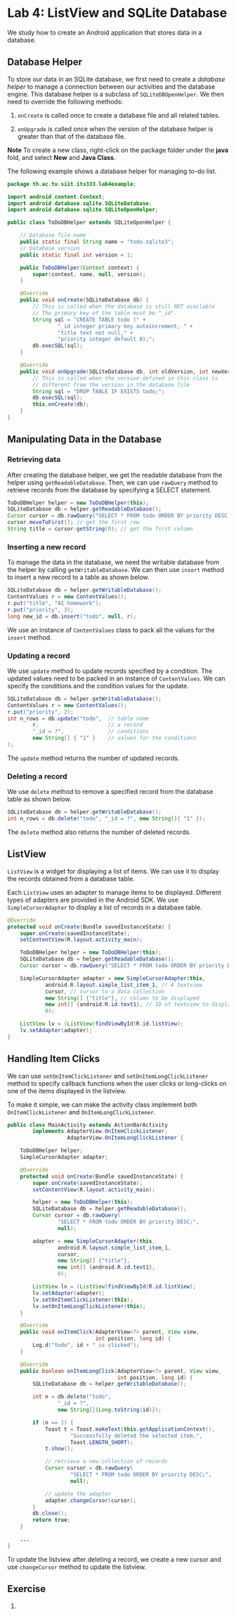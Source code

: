 # Lab 4: ListView and SQLite Database

We study how to create an Android application that stores data in a database.

## Database Helper

To store our data in an SQLite database, we first need to create a *database helper* to manage a connection between our activities and the database engine. This database helper is a subclass of `SQLiteDBOpenHelper`. We then need to override the following methods:

1. `onCreate` is called once to create a database file and all related tables.

2. `onUpgrade` is called once when the version of the database helper is greater than that of the database file.

**Note** To create a new class, right-click on the package folder under the **java** fold, and select **New** and **Java Class**.

The following example shows a database helper for managing to-do list.

```java
package th.ac.tu.siit.its333.lab4example;

import android.content.Context;
import android.database.sqlite.SQLiteDatabase;
import android.database.sqlite.SQLiteOpenHelper;

public class ToDoDBHelper extends SQLiteOpenHelper {

    // Database file name
    public static final String name = "todo.sqlite3";
    // Database version
    public static final int version = 1;

    public ToDoDBHelper(Context context) {
        super(context, name, null, version);
    }

    @Override
    public void onCreate(SQLiteDatabase db) {
        // This is called when the database is still NOT available
        // The primary key of the table must be "_id".
        String sql = "CREATE TABLE todo (" +
                "_id integer primary key autoincrement, " +
                "title text not null," +
                "priority integer default 0);";
        db.execSQL(sql);
    }

    @Override
    public void onUpgrade(SQLiteDatabase db, int oldVersion, int newVersion) {
        // This is called when the version defined in this class is
        // different from the version in the database file
        String sql = "DROP TABLE IF EXISTS todo;";
        db.execSQL(sql);
        this.onCreate(db);
    }
}
```

## Manipulating Data in the Database

### Retrieving data

After creating the database helper, we get the readable database from the helper using `getReadableDatabase`. Then, we can use `rawQuery` method to retrieve records from the database by specifying a SELECT statement.

```java
ToDoDBHelper helper = new ToDoDBHelper(this);
SQLiteDatabase db = helper.getReadableDatabase();
Cursor cursor = db.rawQuery("SELECT * FROM todo ORDER BY priority DESC;", null);
cursor.moveToFirst(); // get the first row
String title = cursor.getString(0); // get the first column
```

### Inserting a new record

To manage the data in the database, we need the writable database from the helper by calling `getWritableDatabase`. We can then use `insert` method to insert a new record to a table as shown below.

```java
SQLiteDatabase db = helper.getWritableDatabase();
ContentValues r = new ContentValues();
r.put("title", "AI homework");
r.put("priority", 3);
long new_id = db.insert("todo", null, r);
```

We use an instance of `ContentValues` class to pack all the values for the `insert` method.  

### Updating a record

We use `update` method to update records specified by a condition. The updated values need to be packed in an instance of `ContentValues`. We can specify the conditions and the condition values for the update.

```java
SQLiteDatabase db = helper.getWritableDatabase();
ContentValues r = new ContentValues();
r.put("priority", 2);
int n_rows = db.update("todo",  // table name
        r,                      // a record
        "_id = ?",              // conditions
        new String[] { "1" }    // values for the conditions
);
```

The `update` method returns the number of updated records.

### Deleting a record

We use `delete` method to remove a specified record from the database table as shown below.

```java
SQLiteDatabase db = helper.getWritableDatabase();
int n_rows = db.delete("todo", "_id = ?", new String[]{ "1" });
```

The `delete` method also returns the number of deleted records.

## ListView

`ListView` is a widget for displaying a list of items. We can use it to display the records obtained from a database table.

Each `ListView` uses an adapter to manage items to be displayed. Different types of adapters are provided in the Android SDK. We use `SimpleCursorAdapter` to display a list of records in a database table.

```java
@Override
protected void onCreate(Bundle savedInstanceState) {
    super.onCreate(savedInstanceState);
    setContentView(R.layout.activity_main);

    ToDoDBHelper helper = new ToDoDBHelper(this);
    SQLiteDatabase db = helper.getReadableDatabase();
    Cursor cursor = db.rawQuery("SELECT * FROM todo ORDER BY priority DESC;", null);

    SimpleCursorAdapter adapter = new SimpleCursorAdapter(this,
            android.R.layout.simple_list_item_1, // A textview
            cursor, // cursor to a data collection
            new String[] {"title"}, // column to be displayed
            new int[] {android.R.id.text1}, // ID of textview to display
            0);

    ListView lv = (ListView)findViewById(R.id.listView);
    lv.setAdapter(adapter);
}
```

## Handling Item Clicks

We can use `setOnItemClickListener` and `setOnItemLongClickListener` method to specify callback functions when the user clicks or long-clicks on one of the items displayed in the listview.

To make it simple, we can make the activity class implement both `OnItemClickListener` and `OnItemLongClickListener`.

```java
public class MainActivity extends ActionBarActivity
        implements AdapterView.OnItemClickListener,
                   AdapterView.OnItemLongClickListener {

    ToDoDBHelper helper;
    SimpleCursorAdapter adapter;

    @Override
    protected void onCreate(Bundle savedInstanceState) {
        super.onCreate(savedInstanceState);
        setContentView(R.layout.activity_main);

        helper = new ToDoDBHelper(this);
        SQLiteDatabase db = helper.getReadableDatabase();
        Cursor cursor = db.rawQuery(
                "SELECT * FROM todo ORDER BY priority DESC;",
                null);

        adapter = new SimpleCursorAdapter(this,
                android.R.layout.simple_list_item_1,
                cursor,
                new String[] {"title"},
                new int[] {android.R.id.text1},
                0);

        ListView lv = (ListView)findViewById(R.id.listView);
        lv.setAdapter(adapter);
        lv.setOnItemClickListener(this);
        lv.setOnItemLongClickListener(this);
    }

    @Override
    public void onItemClick(AdapterView<?> parent, View view,
                            int position, long id) {
        Log.d("todo", id + " is clicked");
    }

    @Override
    public boolean onItemLongClick(AdapterView<?> parent, View view,
                                   int position, long id) {
        SQLiteDatabase db = helper.getWritableDatabase();

        int n = db.delete("todo",
                "_id = ?",
                new String[]{Long.toString(id)});

        if (n == 1) {
            Toast t = Toast.makeText(this.getApplicationContext(),
                    "Successfully deleted the selected item.",
                    Toast.LENGTH_SHORT);
            t.show();

            // retrieve a new collection of records
            Cursor cursor = db.rawQuery(
                    "SELECT * FROM todo ORDER BY priority DESC;",
                    null);

            // update the adapter
            adapter.changeCursor(cursor);
        }
        db.close();
        return true;
    }

    ...
}
```

To update the listview after deleting a record, we create a new cursor and use `changeCursor` method to update the listview.

## Exercise



1.
